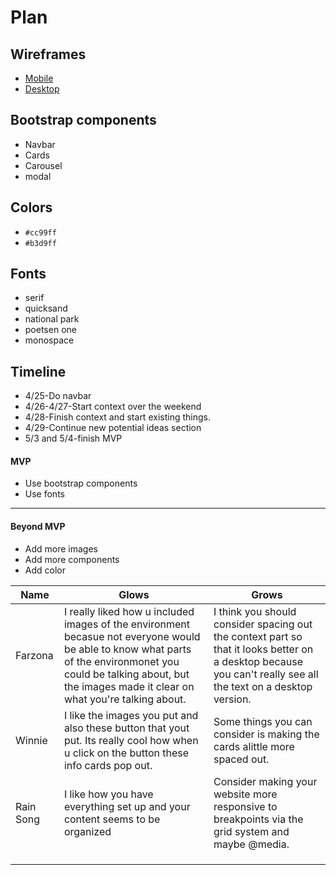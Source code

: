 # Plan

## Wireframes
* [Mobile](https://wireframe.cc/BcqdGw)
* [Desktop](https://wireframe.cc/d3JJPu)

## Bootstrap components
* Navbar
* Cards
* Carousel
* modal
## Colors
* `#cc99ff`
* `#b3d9ff`

## Fonts
* serif
* quicksand
* national park
* poetsen one
* monospace

## Timeline
* 4/25-Do navbar
* 4/26-4/27-Start context over the weekend
* 4/28-Finish context and start existing things. 
* 4/29-Continue new potential ideas section
* 5/3 and 5/4-finish MVP

#### MVP

* Use bootstrap components
* Use fonts

---

#### Beyond MVP

* Add more images
* Add more components
* Add color










| Name | Glows | Grows |
| -------- | ------- | ------- |
| Farzona  |I really liked how u included images of the environment becasue not everyone would be able to know what parts of the environmonet you could be talking about, but the images made it clear on what you're talking about.   | I think you should consider spacing out the context part so that it looks better on a desktop because you can't really see all the text on a desktop version. 
|Winnie  |I like the images you put and also these button that yout put. Its really cool how when u click on the button these info cards pop out.   |Some things you can consider is making the cards alittle more spaced out. 
| Rain Song  | I like how you have everything set up and your content seems to be organized | Consider making your website more responsive to breakpoints via the grid system and maybe @media. 
|   |   |
|   |   |
|   |   |


